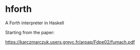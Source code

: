 # hforth
A Forth interpreter in Haskell

Starting from the paper:

https://karczmarczuk.users.greyc.fr/arpap/Fdpe02/fumach.pdf
